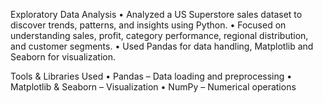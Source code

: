 Exploratory Data Analysis
•	Analyzed a US Superstore sales dataset to discover trends, patterns, and insights using Python.
•	Focused on understanding sales, profit, category performance, regional distribution, and customer segments.
•	Used Pandas for data handling, Matplotlib and Seaborn for visualization.

Tools & Libraries Used
•	Pandas – Data loading and preprocessing
•	Matplotlib & Seaborn – Visualization
•	NumPy – Numerical operations


